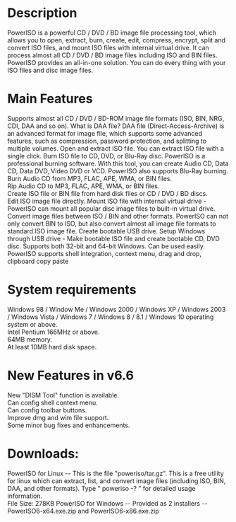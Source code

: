 # Description
PowerISO is a powerful CD / DVD / BD image file processing tool, which allows you to open, extract, burn, create, edit, compress, encrypt, split and convert ISO files, and mount ISO files with internal virtual drive. It can process almost all CD / DVD / BD image files including ISO and BIN files. PowerISO provides an all-in-one solution. You can do every thing with your ISO files and disc image files.

# Main Features
Supports almost all CD / DVD / BD-ROM image file formats (ISO, BIN, NRG, CDI, DAA and so on). What is DAA file? DAA file (Direct-Access-Archive) is an advanced format for image file, which supports some advanced features, such as compression, password protection, and splitting to multiple volumes. 
Open and extract ISO file. You can extract ISO file with a single click. 
Burn ISO file to CD, DVD, or Blu-Ray disc. PowerISO is a professional burning software. With this tool, you can create Audio CD, Data CD, Data DVD, Video DVD or VCD. PowerISO also supports Blu-Ray burning.  
Burn Audio CD from MP3, FLAC, APE, WMA, or BIN files.  
Rip Audio CD to MP3, FLAC, APE, WMA, or BIN files.  
Create ISO file or BIN file from hard disk files or CD / DVD / BD discs.  
Edit ISO image file directly. 
Mount ISO file with internal virtual drive - PowerISO can mount all popular disc image files to built-in virtual drive. 
Convert image files between ISO / BIN and other formats. PowerISO can not only convert BIN to ISO, but also convert almost all image file formats to standard ISO image file. Create bootable USB drive. 
Setup Windows through USB drive - Make bootable ISO file and create bootable CD, DVD disc. 
Supports both 32-bit and 64-bit Windows. 
Can be used easily. 
PowerISO supports shell integration, context menu, drag and drop, clipboard copy paste

# System requirements
Windows 98 / Window Me / Windows 2000 / Windows XP / Windows 2003 / Windows Vista / Windows 7 / Windows 8 / 8.1 / Windows 10 operating system or above.  
Intel Pentium 166MHz or above.  
64MB memory.  
At least 10MB hard disk space.

# New Features in v6.6
New "DISM Tool" function is available.  
Can config shell context menu.  
Can config toolbar buttons.  
Improve dmg and wim file support.  
Some minor bug fixes and enhancements.  

# Downloads:  
PowerISO for Linux -- This is the file "poweriso/tar.gz". This is a free utility for linux which can extract, list, and convert image files (including ISO, BIN, DAA, and other formats).  Type " poweriso -? " for detailed usage information.  
File Size: 278KB
PowerISO for Windows -- Provided as 2 installers -- PowerISO6-x64.exe.zip and PowerISO6-x86.exe.zip
